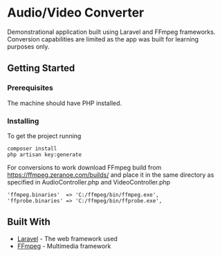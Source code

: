 # Audio/Video Converter

Demonstrational application built using Laravel and FFmpeg frameworks. Conversion capabilities are limited as the app was built for learning purposes only.

## Getting Started


### Prerequisites

The machine should have PHP installed.

### Installing

To get the project running

```
composer install
php artisan key:generate
```

For conversions to work download FFmpeg build from https://ffmpeg.zeranoe.com/builds/ and place it in the same directory as specified in AudioController.php and VideoController.php

```
'ffmpeg.binaries'  => 'C:/ffmpeg/bin/ffmpeg.exe',
'ffprobe.binaries' => 'C:/ffmpeg/bin/ffprobe.exe',
```

## Built With

* [Laravel](https://laravel.com/docs/6.0) - The web framework used
* [FFmpeg](https://ffmpeg.org/) - Multimedia framework
